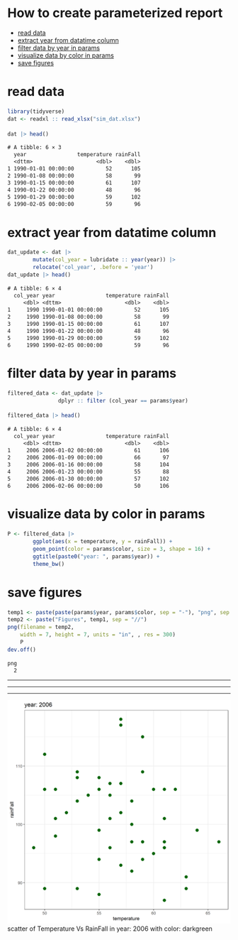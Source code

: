 # How to create parameterized report


- [read data](#read-data)
- [extract year from datatime
  column](#extract-year-from-datatime-column)
- [filter data by year in params](#filter-data-by-year-in-params)
- [visualize data by color in
  params](#visualize-data-by-color-in-params)
- [save figures](#save-figures)

# read data

``` r
library(tidyverse)
dat <- readxl :: read_xlsx("sim_dat.xlsx")

dat |> head()
```

    # A tibble: 6 × 3
      year                temperature rainFall
      <dttm>                    <dbl>    <dbl>
    1 1990-01-01 00:00:00          52      105
    2 1990-01-08 00:00:00          58       99
    3 1990-01-15 00:00:00          61      107
    4 1990-01-22 00:00:00          48       96
    5 1990-01-29 00:00:00          59      102
    6 1990-02-05 00:00:00          59       96

# extract year from datatime column

``` r
dat_update <- dat |> 
        mutate(col_year = lubridate :: year(year)) |> 
        relocate('col_year', .before = 'year') 
dat_update |> head()
```

    # A tibble: 6 × 4
      col_year year                temperature rainFall
         <dbl> <dttm>                    <dbl>    <dbl>
    1     1990 1990-01-01 00:00:00          52      105
    2     1990 1990-01-08 00:00:00          58       99
    3     1990 1990-01-15 00:00:00          61      107
    4     1990 1990-01-22 00:00:00          48       96
    5     1990 1990-01-29 00:00:00          59      102
    6     1990 1990-02-05 00:00:00          59       96

# filter data by year in params

``` r
filtered_data <- dat_update |> 
                dplyr :: filter (col_year == params$year) 

filtered_data |> head()
```

    # A tibble: 6 × 4
      col_year year                temperature rainFall
         <dbl> <dttm>                    <dbl>    <dbl>
    1     2006 2006-01-02 00:00:00          61      106
    2     2006 2006-01-09 00:00:00          66       97
    3     2006 2006-01-16 00:00:00          58      104
    4     2006 2006-01-23 00:00:00          55       88
    5     2006 2006-01-30 00:00:00          57      102
    6     2006 2006-02-06 00:00:00          50      106

# visualize data by color in params

``` r
P <- filtered_data |> 
        ggplot(aes(x = temperature, y = rainFall)) + 
        geom_point(color = params$color, size = 3, shape = 16) + 
        ggtitle(paste0("year: ", params$year)) + 
        theme_bw() 
```

# save figures

``` r
temp1 <- paste(paste(params$year, params$color, sep = "-"), "png", sep = ".")
temp2 <- paste("Figures", temp1, sep = "//")
png(filename = temp2, 
    width = 7, height = 7, units = "in", , res = 300)
    P 
dev.off()
```

    png 
      2 

------------------------------------------------------------------------

------------------------------------------------------------------------

------------------------------------------------------------------------

![](Figures//2006-darkgreen.png) scatter of Temperature Vs RainFall in
year: 2006 with color: darkgreen
